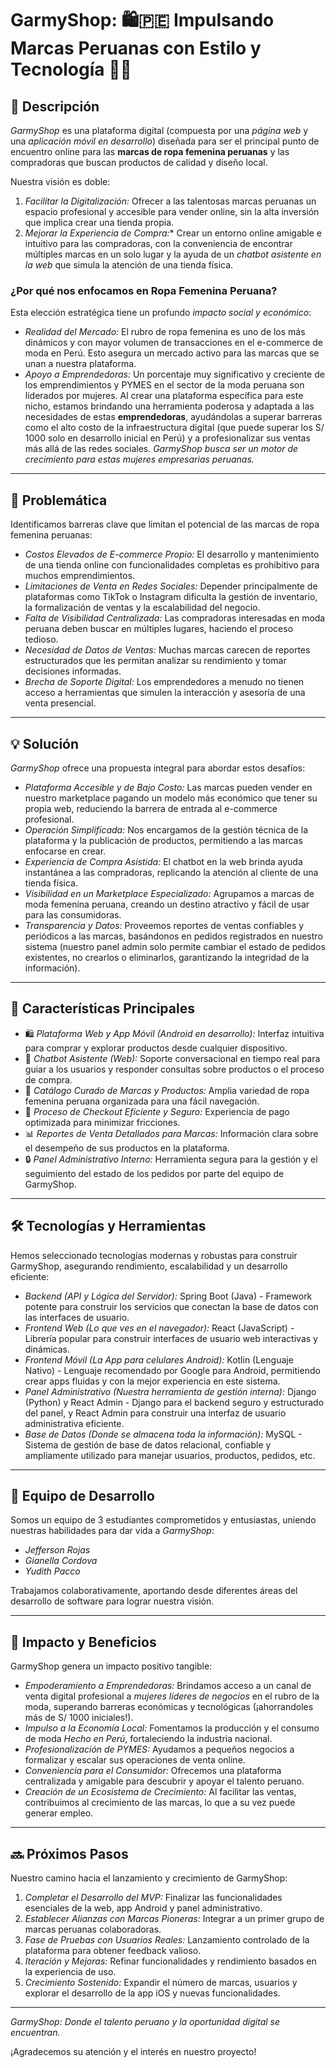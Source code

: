 # GarmyShop: 🛍🇵🇪 Impulsando Marcas Peruanas con Estilo y Tecnología 💬✨

## 📖 Descripción

*GarmyShop* es una plataforma digital (compuesta por una *página web* y una *aplicación móvil en desarrollo*) diseñada para ser el principal punto de encuentro online para las **marcas de ropa femenina peruanas** y las compradoras que buscan productos de calidad y diseño local.

Nuestra visión es doble:
1.  *Facilitar la Digitalización:* Ofrecer a las talentosas marcas peruanas un espacio profesional y accesible para vender online, sin la alta inversión que implica crear una tienda propia.
2.  *Mejorar la Experiencia de Compra:** Crear un entorno online amigable e intuitivo para las compradoras, con la conveniencia de encontrar múltiples marcas en un solo lugar y la ayuda de un *chatbot asistente en la web* que simula la atención de una tienda física.

### ¿Por qué nos enfocamos en Ropa Femenina Peruana?

Esta elección estratégica tiene un profundo *impacto social y económico*:

*   *Realidad del Mercado:* El rubro de ropa femenina es uno de los más dinámicos y con mayor volumen de transacciones en el e-commerce de moda en Perú. Esto asegura un mercado activo para las marcas que se unan a nuestra plataforma.
*   *Apoyo a Emprendedoras:* Un porcentaje muy significativo y creciente de los emprendimientos y PYMES en el sector de la moda peruana son liderados por mujeres. Al crear una plataforma específica para este nicho, estamos brindando una herramienta poderosa y adaptada a las necesidades de estas **emprendedoras**, ayudándolas a superar barreras como el alto costo de la infraestructura digital (que puede superar los S/ 1000 solo en desarrollo inicial en Perú) y a profesionalizar sus ventas más allá de las redes sociales. *GarmyShop busca ser un motor de crecimiento para estas mujeres empresarias peruanas.*

---

## 🧐 Problemática

Identificamos barreras clave que limitan el potencial de las marcas de ropa femenina peruanas:

*   *Costos Elevados de E-commerce Propio:* El desarrollo y mantenimiento de una tienda online con funcionalidades completas es prohibitivo para muchos emprendimientos.
*   *Limitaciones de Venta en Redes Sociales:* Depender principalmente de plataformas como TikTok o Instagram dificulta la gestión de inventario, la formalización de ventas y la escalabilidad del negocio.
*   *Falta de Visibilidad Centralizada:* Las compradoras interesadas en moda peruana deben buscar en múltiples lugares, haciendo el proceso tedioso.
*   *Necesidad de Datos de Ventas:* Muchas marcas carecen de reportes estructurados que les permitan analizar su rendimiento y tomar decisiones informadas.
*   *Brecha de Soporte Digital:* Los emprendedores a menudo no tienen acceso a herramientas que simulen la interacción y asesoría de una venta presencial.

---

## 💡 Solución

*GarmyShop* ofrece una propuesta integral para abordar estos desafíos:

*   *Plataforma Accesible y de Bajo Costo:* Las marcas pueden vender en nuestro marketplace pagando un modelo más económico que tener su propia web, reduciendo la barrera de entrada al e-commerce profesional.
*   *Operación Simplificada:* Nos encargamos de la gestión técnica de la plataforma y la publicación de productos, permitiendo a las marcas enfocarse en crear.
*   *Experiencia de Compra Asistida:* El chatbot en la web brinda ayuda instantánea a las compradoras, replicando la atención al cliente de una tienda física.
*   *Visibilidad en un Marketplace Especializado:* Agrupamos a marcas de moda femenina peruana, creando un destino atractivo y fácil de usar para las consumidoras.
*   *Transparencia y Datos:* Proveemos reportes de ventas confiables y periódicos a las marcas, basándonos en pedidos registrados en nuestro sistema (nuestro panel admin solo permite cambiar el estado de pedidos existentes, no crearlos o eliminarlos, garantizando la integridad de la información).

---

## 🚀 Características Principales

*   🛍 *Plataforma Web y App Móvil (Android en desarrollo):* Interfaz intuitiva para comprar y explorar productos desde cualquier dispositivo.
*   💬 *Chatbot Asistente (Web):* Soporte conversacional en tiempo real para guiar a los usuarios y responder consultas sobre productos o el proceso de compra.
*   👚 *Catálogo Curado de Marcas y Productos:* Amplia variedad de ropa femenina peruana organizada para una fácil navegación.
*   🛒 *Proceso de Checkout Eficiente y Seguro:* Experiencia de pago optimizada para minimizar fricciones.
*   📊 *Reportes de Venta Detallados para Marcas:* Información clara sobre el desempeño de sus productos en la plataforma.
*   🔒 *Panel Administrativo Interno:* Herramienta segura para la gestión y el seguimiento del estado de los pedidos por parte del equipo de GarmyShop.

---

## 🛠 Tecnologías y Herramientas

Hemos seleccionado tecnologías modernas y robustas para construir GarmyShop, asegurando rendimiento, escalabilidad y un desarrollo eficiente:

*   *Backend (API y Lógica del Servidor):* Spring Boot (Java) - Framework potente para construir los servicios que conectan la base de datos con las interfaces de usuario.
*   *Frontend Web (Lo que ves en el navegador):* React (JavaScript) - Librería popular para construir interfaces de usuario web interactivas y dinámicas.
*   *Frontend Móvil (La App para celulares Android):* Kotlin (Lenguaje Nativo) - Lenguaje recomendado por Google para Android, permitiendo crear apps fluidas y con la mejor experiencia en este sistema.
*   *Panel Administrativo (Nuestra herramienta de gestión interna):* Django (Python) y React Admin - Django para el backend seguro y estructurado del panel, y React Admin para construir una interfaz de usuario administrativa eficiente.
*   *Base de Datos (Donde se almacena toda la información):* MySQL - Sistema de gestión de base de datos relacional, confiable y ampliamente utilizado para manejar usuarios, productos, pedidos, etc.

---

## 👥 Equipo de Desarrollo

Somos un equipo de 3 estudiantes comprometidos y entusiastas, uniendo nuestras habilidades para dar vida a *GarmyShop*:

*   *Jefferson Rojas*
*   *Gianella Cordova*
*   *Yudith Pacco*

Trabajamos colaborativamente, aportando desde diferentes áreas del desarrollo de software para lograr nuestra visión.

---

## 🎯 Impacto y Beneficios

GarmyShop genera un impacto positivo tangible:

*   *Empoderamiento a Emprendedoras:* Brindamos acceso a un canal de venta digital profesional a *mujeres líderes de negocios* en el rubro de la moda, superando barreras económicas y tecnológicas (¡ahorrandoles más de S/ 1000 iniciales!).
*   *Impulso a la Economía Local:* Fomentamos la producción y el consumo de moda *Hecho en Perú*, fortaleciendo la industria nacional.
*   *Profesionalización de PYMES:* Ayudamos a pequeños negocios a formalizar y escalar sus operaciones de venta online.
*   *Conveniencia para el Consumidor:* Ofrecemos una plataforma centralizada y amigable para descubrir y apoyar el talento peruano.
*   *Creación de un Ecosistema de Crecimiento:* Al facilitar las ventas, contribuimos al crecimiento de las marcas, lo que a su vez puede generar empleo.

---

## 🔜 Próximos Pasos

Nuestro camino hacia el lanzamiento y crecimiento de GarmyShop:

1.  *Completar el Desarrollo del MVP:* Finalizar las funcionalidades esenciales de la web, app Android y panel administrativo.
2.  *Establecer Alianzas con Marcas Pioneras:* Integrar a un primer grupo de marcas peruanas colaboradoras.
3.  *Fase de Pruebas con Usuarios Reales:* Lanzamiento controlado de la plataforma para obtener feedback valioso.
4.  *Iteración y Mejoras:* Refinar funcionalidades y rendimiento basados en la experiencia de uso.
5.  *Crecimiento Sostenido:* Expandir el número de marcas, usuarios y explorar el desarrollo de la app iOS y nuevas funcionalidades.

---

*GarmyShop: Donde el talento peruano y la oportunidad digital se encuentran.*

¡Agradecemos su atención y el interés en nuestro proyecto!
